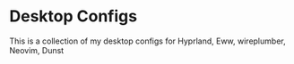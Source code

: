 # Desktop Configs

This is a collection of my desktop configs for Hyprland, Eww, wireplumber, Neovim, Dunst
